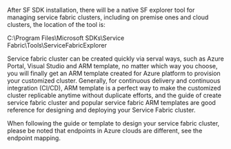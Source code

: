 
After SF SDK installation, there will be a native SF explorer tool for managing service fabric clusters, including on premise ones and cloud clusters, the location of the tool is:

C:\Program Files\Microsoft SDKs\Service Fabric\Tools\ServiceFabricExplorer



Service fabric cluster can be created quickly via serval ways, such as Azure Portal, Visual Studio and ARM template, no matter which way you choose, you will finally get an ARM template created for Azure platform to provision your customized cluster. Generally, for continuous delivery and continuous integration (CI/CD), ARM template is a perfect way to make the customized cluster replicable anytime
without duplicate efforts, and the guide of create service fabric cluster and popular service fabric ARM templates are good reference for designing and deploying your Service Fabric cluster.

When following the guide or template to design your service fabric cluster, please be noted that endpoints in Azure clouds are
different, see the endpoint mapping.
